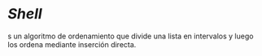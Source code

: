 # **_Shell_**
s un algoritmo de ordenamiento que divide una lista en intervalos y luego los ordena mediante inserción directa.
